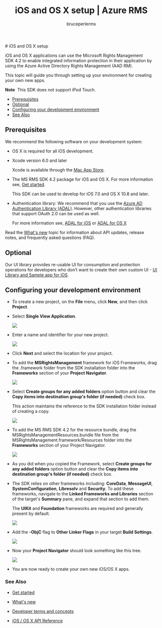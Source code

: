 ﻿---
# required metadata

title: iOS and OS X setup | Azure RMS
description: iOS and OS X applications can use the RMS SDK 4.2 to enable integrated information protection in their application by using the AAD RM.
keywords:
author: bruceperlerms
manager: mbaldwin
ms.date: 04/28/2016
ms.topic: article
ms.prod: azure
ms.service: rights-management
ms.technology: techgroup-identity
ms.assetid: b31e5b72-e65e-450a-b1b8-d46e81e9fb34

# optional metadata

#ROBOTS:
audience: developer
#ms.devlang:
ms.reviewer: shubhamp
ms.suite: ems
#ms.tgt_pltfrm:
#ms.custom:

---

﻿# iOS and OS X setup

iOS and OS X applications can use the Microsoft Rights Management SDK 4.2 to enable integrated information protection in their application by using the Azure Active Directory Rights Management (AAD RM).

This topic will guide you through setting up your environment for creating your own new apps.

**Note**  This SDK does not support iPod Touch.


-   [Prerequisites](#prerequisites)
-   [Optional](#optional)
-   [Configuring your development environment](#configuring_your_development_environment)
-   [See Also](#see_also)

## Prerequisites

We recommend the following software on your development system:

-   OS X is required for all iOS development.
-   Xcode version 6.0 and later

    Xcode is available through the [Mac App Store](https://developer.apple.com/technologies/mac/).

-   The MS RMS SDK 4.2 package for iOS and OS X. For more information see, [Get started](get-started.md).

    This SDK can be used to develop for iOS 7.0 and OS X 10.8 and later.

-   Authentication library: We recommend that you use the [Azure AD Authentication Library (ADAL)](https://msdn.microsoft.com/en-us/library/jj573266.aspx). However, other authentication libraries that support OAuth 2.0 can be used as well.

    For more information see, [ADAL for iOS](https://github.com/MSOpenTech/azure-activedirectory-library-for-ios) or [ADAL for OS X](https://github.com/MSOpenTech/azure-activedirectory-library-for-ios/tree/OSXUniversal)

Read the [What's new](release-notes.md) topic for information about API updates, release notes, and frequently asked questions (FAQ).

## Optional

Our UI library provides re-usable UI for consumption and protection operations for developers who don’t want to create their own custom UI - [UI Library and Sample app for iOS](https://github.com/AzureAD/rms-sdk-ui-for-ios).

## Configuring your development environment

-   To create a new project, on the **File** menu, click **New**, and then click **Project**.
-   Select **Single View Application**.

    ![](../media/iOS-Project.png)

-   Enter a name and identifier for your new project.

    ![](../media/iOS-project-options.png)

-   Click **Next** and select the location for your project.
-   To add the **MSRightsManagement** framework for iOS Frameworks, drag the .framework folder from the SDK installation folder into the **Frameworks** section of your **Project Navigator**.

    ![](../media/ios-add-dependencies-01a.png)

-   Select **Create groups for any added folders** option button and clear the **Copy items into destination group's folder (if needed)** check box.

    This action maintains the reference to the SDK installation folder instead of creating a copy.

    ![](../media/iOS-create-groups.png)

-   To add the MS RMS SDK 4.2 for the resource bundle, drag the MSRightsManagementResources.bundle file from the MSRightsManagement.framework/Resources folder into the **Frameworks** section of your Project Navigator.

    ![](../media/iOS-add-resource-bundle-02a.png)

-   As you did when you copied the Framework, select **Create groups for any added folders** option button and clear the **Copy items into destination group's folder (if needed)** check box.
-   The SDK relies on other frameworks including: **CoreData**, **MessageUI**, **SystemConfiguration**, **Libresolv** and **Security**. To add these frameworks, navigate to the **Linked Frameworks and Libraries** section of the target's **Summary** pane, and expand that section to add them.

    The **UIKit** and **Foundation** frameworks are required and generally present by default.

    ![](../media/iOS-add-libraries.png)

-   Add the **-ObjC** flag to **Other Linker Flags** in your target **Build Settings**.

    ![](../media/iOS-linker-flags.png)

-   Now your **Project Navigator** should look something like this tree.

    ![](../media/iOS-verify-setup-01a.png)

-   You are now ready to create your own new iOS/OS X apps.

### See Also

* [Get started](get-started.md)

* [What's new](release-notes.md)

* [Developer terms and concepts](core-concepts.md)

* [iOS / OS X API Reference](/rights-management/sdk/4.2/api/ios/ios)

 

 



